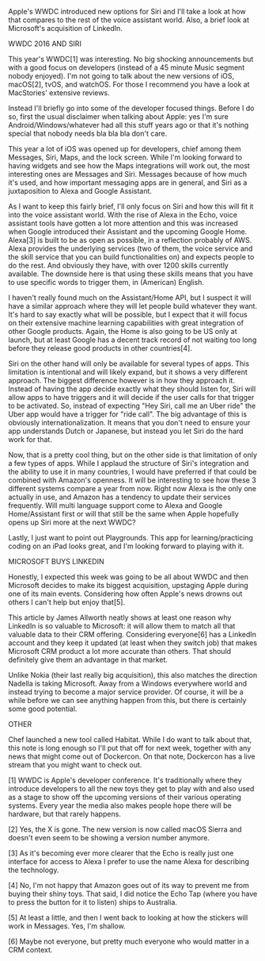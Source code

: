 Apple's WWDC introduced new options for Siri and I'll take a look at how that compares to the rest of the voice assistant world. Also, a brief look at Microsoft's acquisition of LinkedIn.



WWDC 2016 AND SIRI


This year's WWDC[1] was interesting. No big shocking announcements but with a good focus on developers (instead of a 45 minute Music segment nobody enjoyed). I'm not going to talk about the new versions of iOS, macOS[2], tvOS, and watchOS. For those I recommend you have a look at MacStories' extensive reviews.

Instead I'll briefly go into some of the developer focused things. Before I do so, first the usual disclaimer when talking about Apple: yes I'm sure Android/Windows/whatever had all this stuff years ago or that it's nothing special that nobody needs bla bla bla don't care.

This year a lot of iOS was opened up for developers, chief among them Messages, Siri, Maps, and the lock screen. While I'm looking forward to having widgets and see how the Maps integrations will work out, the most interesting ones are Messages and Siri. Messages because of how much it's used, and how important messaging apps are in general, and Siri as a juxtaposition to Alexa and Google Assistant.

As I want to keep this fairly brief, I'll only focus on Siri and how this will fit it into the voice assistant world. With the rise of Alexa in the Echo, voice assistant tools have gotten a lot more attention and this was increased when Google introduced their Assistant and the upcoming Google Home. Alexa[3] is built to be as open as possible, in a reflection probably of AWS. Alexa provides the underlying services (two of them, the voice service and the skill service that you can build functionalities on) and expects people to do the rest. And obviously they have, with over 1200 skills currently available. The downside here is that using these skills means that you have to use specific words to trigger them, in (American) English.

I haven't really found much on the Assistant/Home API, but I suspect it will have a similar approach where they will let people build whatever they want. It's hard to say exactly what will be possible, but I expect that it will focus on their extensive machine learning capabilities with great integration of other Google products. Again, the Home is also going to be US only at launch, but at least Google has a decent track record of not waiting too long before they release good products in other countries[4].

Siri on the other hand will only be available for several types of apps. This limitation is intentional and will likely expand, but it shows a very different approach. The biggest difference however is in how they approach it. Instead of having the app decide exactly what they should listen for, Siri will allow apps to have triggers and it will decide if the user calls for that trigger to be activated. So, instead of expecting "Hey Siri, call me an Uber ride" the Uber app would have a trigger for "ride call". The big advantage of this is obviously internationalization. It means that you don't need to ensure your app understands Dutch or Japanese, but instead you let Siri do the hard work for that.

Now, that is a pretty cool thing, but on the other side is that limitation of only a few types of apps. While I applaud the structure of Siri's integration and the ability to use it in many countries, I would have preferred if that could be combined with Amazon's openness. It will be interesting to see how these 3 different systems compare a year from now. Right now Alexa is the only one actually in use, and Amazon has a tendency to update their services frequently. Will multi language support come to Alexa and Google Home/Assistant first or will that still be the same when Apple hopefully opens up Siri more at the next WWDC?

Lastly, I just want to point out Playgrounds. This app for learning/practicing coding on an iPad looks great, and I'm looking forward to playing with it.



MICROSOFT BUYS LINKEDIN


Honestly, I expected this week was going to be all about WWDC and then Microsoft decides to make its biggest acquisition, upstaging Apple during one of its main events. Considering how often Apple's news drowns out others I can't help but enjoy that[5].

This article by James Allworth neatly shows at least one reason why LinkedIn is so valuable to Microsoft: it will allow them to match all that valuable data to their CRM offering. Considering everyone[6] has a LinkedIn account and they keep it updated (at least when they switch job) that makes Microsoft CRM product a lot more accurate than others. That should definitely give them an advantage in that market.

Unlike Nokia (their last really big acquisition), this also matches the direction Nadella is taking Microsoft. Away from a Windows everywhere world and instead trying to become a major service provider. Of course, it will be a while before we can see anything happen from this, but there is certainly some good potential.



OTHER


Chef launched a new tool called Habitat. While I do want to talk about that, this note is long enough so I'll put that off for next week, together with any news that might come out of Dockercon. On that note, Dockercon has a live stream that you might want to check out.

[1] WWDC is Apple's developer conference. It's traditionally where they introduce developers to all the new toys they get to play with and also used as a stage to show off the upcoming versions of their various operating systems. Every year the media also makes people hope there will be hardware, but that rarely happens.

[2] Yes, the X is gone. The new version is now called macOS Sierra and doesn't even seem to be showing a version number anymore.

[3] As it's becoming ever more clearer that the Echo is really just one interface for access to Alexa I prefer to use the name Alexa for describing the technology.

[4] No, I'm not happy that Amazon goes out of its way to prevent me from buying their shiny toys. That said, I did notice the Echo Tap (where you have to press the button for it to listen) ships to Australia.

[5] At least a little, and then I went back to looking at how the stickers will work in Messages. Yes, I'm shallow.

[6] Maybe not everyone, but pretty much everyone who would matter in a CRM context.
